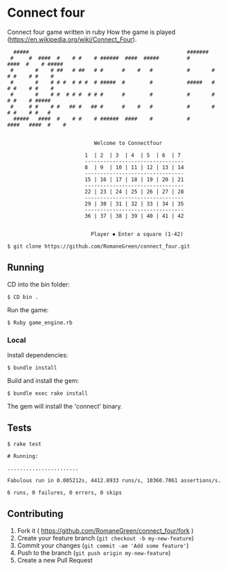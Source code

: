 
# Connect four

Connect four game written in ruby
How the game is played (https://en.wikipedia.org/wiki/Connect_Four).

``` 
  #####                                                   #######
 #     #  ####  #    # #    # ######  ####  #####         #        ####  #    # #####
 #       #    # ##   # ##   # #      #    #   #           #       #    # #    # #    #
 #       #    # # #  # # #  # #####  #        #           #####   #    # #    # #    #
 #       #    # #  # # #  # # #      #        #           #       #    # #    # #####
 #     # #    # #   ## #   ## #      #    #   #           #       #    # #    # #   #
  #####   ####  #    # #    # ######  ####    #           #        ####   ####  #    #

              
                            Welcome to Connectfour

                         1  | 2  | 3  | 4  | 5  | 6  | 7
                         --------------------------------
                         8  | 9  | 10 | 11 | 12 | 13 | 14
                         --------------------------------
                         15 | 16 | 17 | 18 | 19 | 20 | 21
                         --------------------------------
                         22 | 23 | 24 | 25 | 26 | 27 | 28
                         --------------------------------
                         29 | 30 | 31 | 32 | 33 | 34 | 35
                         --------------------------------
                         36 | 37 | 38 | 39 | 40 | 41 | 42
                         

                           Player ⏺ Enter a square (1-42)

```



`$ git clone https://github.com/RomaneGreen/connect_four.git`

## Running



CD into the bin folder:

	$ CD bin .

Run the game:

	$ Ruby game_engine.rb

### Local

Install dependencies:

    $ bundle install

Build and install the gem:

    $ bundle exec rake install

The gem will install the 'connect' binary.



## Tests

    $ rake test

	# Running:

	.......................

    Fabulous run in 0.005212s, 4412.8933 runs/s, 10360.7061 assertions/s.

    6 runs, 0 failures, 0 errors, 0 skips

## Contributing

1. Fork it ( https://github.com/RomaneGreen/connect_four/fork )
2. Create your feature branch (`git checkout -b my-new-feature`)
3. Commit your changes (`git commit -am 'Add some feature'`)
4. Push to the branch (`git push origin my-new-feature`)
5. Create a new Pull Request
